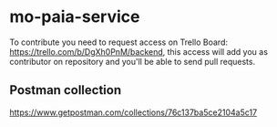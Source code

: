 # mo-paia-service

To contribute you need to request access on Trello Board: https://trello.com/b/DgXh0PnM/backend, this access will add you as contributor on repository and you'll be able to send pull requests.

## Postman collection
https://www.getpostman.com/collections/76c137ba5ce2104a5c17
